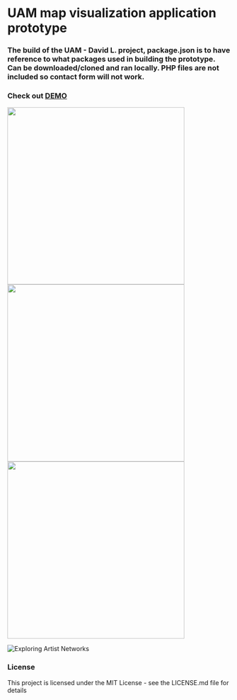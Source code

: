 # UAM map visualization application prototype
### The build of the UAM - David L. project, package.json is to have reference to what packages used in building the prototype. Can be downloaded/cloned and ran locally. PHP files are not included so contact form will not work.

### Check out [DEMO](http://ignacioecc.com/uamproj/index.html)

<img src="https://user-images.githubusercontent.com/13355797/31030698-2730646e-a50b-11e7-8c40-b332b7b77e11.JPG" height="400">

<img src="https://user-images.githubusercontent.com/13355797/31030697-272ea7b4-a50b-11e7-8674-ea2f46e11e86.JPG" height="400">

<img src="https://user-images.githubusercontent.com/13355797/31030699-273359a8-a50b-11e7-818d-de905a8355fe.JPG" height="400">

![Exploring Artist Networks](https://user-images.githubusercontent.com/13355797/31030696-272e4602-a50b-11e7-9537-89a1d3399b59.gif)

### License

This project is licensed under the MIT License - see the LICENSE.md file for details
